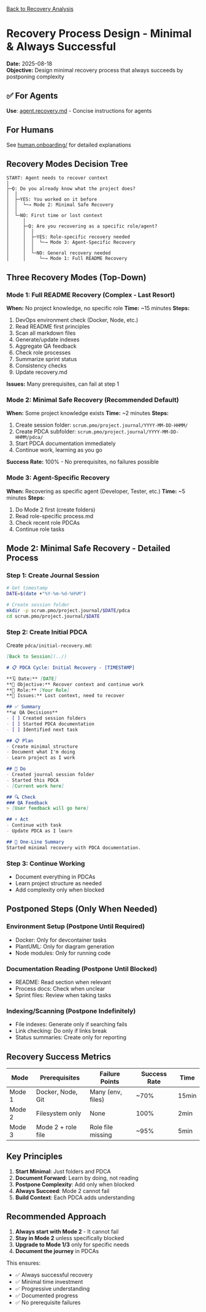 [Back to Recovery Analysis](./recovery-process-analysis.md)

# Recovery Process Design - Minimal & Always Successful

**Date:** 2025-08-18  
**Objective:** Design minimal recovery process that always succeeds by postponing complexity

## ✅ For Agents

**Use**: [agent.recovery.md](./agent.recovery.md) - Concise instructions for agents

## For Humans

See [human.onboarding/](./human.onboarding/) for detailed explanations

## Recovery Modes Decision Tree

```
START: Agent needs to recover context
│
├─Q: Do you already know what the project does?
│  │
│  ├─YES: You worked on it before
│  │  └─→ Mode 2: Minimal Safe Recovery
│  │
│  └─NO: First time or lost context
│     │
│     ├─Q: Are you recovering as a specific role/agent?
│     │  │
│     │  ├─YES: Role-specific recovery needed
│     │  │  └─→ Mode 3: Agent-Specific Recovery
│     │  │
│     │  └─NO: General recovery needed
│     │     └─→ Mode 1: Full README Recovery
```

## Three Recovery Modes (Top-Down)

### Mode 1: Full README Recovery (Complex - Last Resort)
**When:** No project knowledge, no specific role
**Time:** ~15 minutes
**Steps:**
1. DevOps environment check (Docker, Node, etc.)
2. Read README first principles
3. Scan all markdown files
4. Generate/update indexes
5. Aggregate QA feedback
6. Check role processes
7. Summarize sprint status
8. Consistency checks
9. Update recovery.md

**Issues:** Many prerequisites, can fail at step 1

### Mode 2: Minimal Safe Recovery (Recommended Default)
**When:** Some project knowledge exists
**Time:** ~2 minutes
**Steps:**
1. Create session folder: `scrum.pmo/project.journal/YYYY-MM-DD-HHMM/`
2. Create PDCA subfolder: `scrum.pmo/project.journal/YYYY-MM-DD-HHMM/pdca/`
3. Start PDCA documentation immediately
4. Continue work, learning as you go

**Success Rate:** 100% - No prerequisites, no failures possible

### Mode 3: Agent-Specific Recovery
**When:** Recovering as specific agent (Developer, Tester, etc.)
**Time:** ~5 minutes
**Steps:**
1. Do Mode 2 first (create folders)
2. Read role-specific process.md
3. Check recent role PDCAs
4. Continue role tasks

## Mode 2: Minimal Safe Recovery - Detailed Process

### Step 1: Create Journal Session
```bash
# Get timestamp
DATE=$(date +"%Y-%m-%d-%H%M")

# Create session folder
mkdir -p scrum.pmo/project.journal/$DATE/pdca
cd scrum.pmo/project.journal/$DATE
```

### Step 2: Create Initial PDCA
Create `pdca/initial-recovery.md`:
```markdown
[Back to Session](../)

# 📋 PDCA Cycle: Initial Recovery - [TIMESTAMP]

**🗓️ Date:** [DATE]  
**🎯 Objective:** Recover context and continue work  
**👤 Role:** [Your Role]  
**🚨 Issues:** Lost context, need to recover

## ✅ Summary
**📊 QA Decisions**
- [ ] Created session folders
- [ ] Started PDCA documentation
- [ ] Identified next task

## 📋 Plan
- Create minimal structure
- Document what I'm doing
- Learn project as I work

## 🔨 Do
- Created journal session folder
- Started this PDCA
- [Current work here]

## 🔍 Check
### QA Feedback
> [User feedback will go here]

## ⚡ Act
- Continue with task
- Update PDCA as I learn

## 📝 One-Line Summary
Started minimal recovery with PDCA documentation.
```

### Step 3: Continue Working
- Document everything in PDCAs
- Learn project structure as needed
- Add complexity only when blocked

## Postponed Steps (Only When Needed)

### Environment Setup (Postpone Until Required)
- Docker: Only for devcontainer tasks
- PlantUML: Only for diagram generation
- Node modules: Only for running code

### Documentation Reading (Postpone Until Blocked)
- README: Read section when relevant
- Process docs: Check when unclear
- Sprint files: Review when taking tasks

### Indexing/Scanning (Postpone Indefinitely)
- File indexes: Generate only if searching fails
- Link checking: Do only if links break
- Status summaries: Create only for reporting

## Recovery Success Metrics

| Mode | Prerequisites | Failure Points | Success Rate | Time |
|------|---------------|----------------|--------------|------|
| Mode 1 | Docker, Node, Git | Many (env, files) | ~70% | 15min |
| Mode 2 | Filesystem only | None | 100% | 2min |
| Mode 3 | Mode 2 + role file | Role file missing | ~95% | 5min |

## Key Principles

1. **Start Minimal**: Just folders and PDCA
2. **Document Forward**: Learn by doing, not reading
3. **Postpone Complexity**: Add only when blocked
4. **Always Succeed**: Mode 2 cannot fail
5. **Build Context**: Each PDCA adds understanding

## Recommended Approach

1. **Always start with Mode 2** - It cannot fail
2. **Stay in Mode 2** unless specifically blocked
3. **Upgrade to Mode 1/3** only for specific needs
4. **Document the journey** in PDCAs

This ensures:
- ✅ Always successful recovery
- ✅ Minimal time investment
- ✅ Progressive understanding
- ✅ Documented progress
- ✅ No prerequisite failures